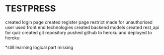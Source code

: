 # TESTPRESS


created login page 
created register page
restrict made for unauthorised user
used front end technologies
created backend models
created rest_api for quiz 
created git repository 
pushed github to heroku and deployed to heroku



*still learning
logical part missing 
